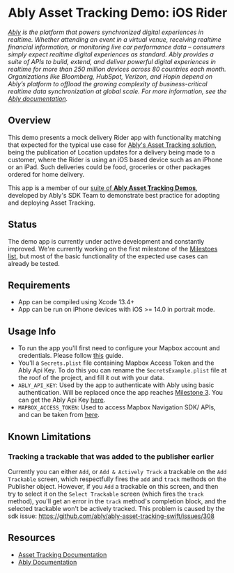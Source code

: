 # Ably Asset Tracking Demo: iOS Rider

_[Ably](https://ably.com) is the platform that powers synchronized digital experiences in realtime. Whether attending an event in a virtual venue, receiving realtime financial information, or monitoring live car performance data – consumers simply expect realtime digital experiences as standard. Ably provides a suite of APIs to build, extend, and deliver powerful digital experiences in realtime for more than 250 million devices across 80 countries each month. Organizations like Bloomberg, HubSpot, Verizon, and Hopin depend on Ably’s platform to offload the growing complexity of business-critical realtime data synchronization at global scale. For more information, see the [Ably documentation](https://ably.com/documentation)._

## Overview

This demo presents a mock delivery Rider app with functionality matching that expected for the typical use case for
[Ably's Asset Tracking solution](https://ably.com/solutions/asset-tracking),
being the publication of Location updates for a delivery being made to a customer,
where the Rider is using an iOS based device such as an iPhone or an iPad.
Such deliveries could be food, groceries or other packages ordered for home delivery.

This app is a member of our
[suite of **Ably Asset Tracking Demos**](https://github.com/ably/asset-tracking-demos),
developed by Ably's SDK Team to demonstrate best practice for adopting and deploying Asset Tracking.

## Status
The demo app is currently under active development and constantly improved. We're currently working on the first milestone of the [Milestoes list](https://github.com/ably/asset-tracking-demos/blob/main/app-requirements.md), but most of the basic functionality of the expected use cases can already be tested.

## Requirements
- App can be compiled using Xcode 13.4+
- App can be run on iPhone devices with iOS >= 14.0 in portrait mode.


## Usage Info
- To run the app you'll first need to configure your Mapbox account and credentials. Please follow [this](https://docs.mapbox.com/ios/search/guides/install/#configure-credentials) guide.
- You'll a `Secrets.plist` file containing Mapbox Access Token and the Ably Api Key. To do this you can rename the `SecretsExample.plist` file at the roof of the project, and fill it out with your data.
- `ABLY_API_KEY`: Used by the app to authenticate with Ably using basic authentication. Will be replaced once the app reaches [Milestone 3](https://github.com/ably/asset-tracking-demos/blob/main/app-requirements.md#milestone-3-enhanced). You can get the Ably Api Key [here](https://ably.com/accounts).
- `MAPBOX_ACCESS_TOKEN`: Used to access Mapbox Navigation SDK/ APIs, and can be taken from [here](https://account.mapbox.com/).

## Known Limitations

### Tracking a trackable that was added to the publisher earlier

Currently you can either `Add`, or `Add & Actively Track` a trackable on the `Add Trackable` screen, which respectfully fires the  `add` and `track` methods on the Publisher object. However, if you `Add` a trackable on this screen, and then try to select it on the `Select Trackable` screen (which fires the `track` method), you'll get an error in the `track` method's completion block, and the selected trackable won't be  actively tracked. This problem is caused by the sdk issue: https://github.com/ably/ably-asset-tracking-swift/issues/308

## Resources

- [Asset Tracking Documentation](https://ably.com/docs/asset-tracking)
- [Ably Documentation](https://ably.com/docs)
